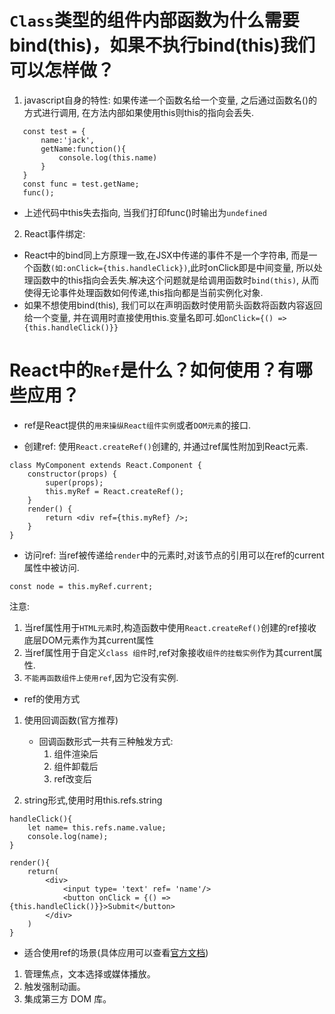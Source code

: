 # `Class`类型的组件内部函数为什么需要bind(this)，如果不执行bind(this)我们可以怎样做？
1. javascript自身的特性: 如果传递一个函数名给一个变量, 之后通过函数名()的方式进行调用, 在方法内部如果使用this则this的指向会丢失.
```
   const test = {
       name:'jack',
       getName:function(){
           console.log(this.name)
       }
   }
   const func = test.getName;
   func();
```
- 上述代码中this失去指向, 当我们打印func()时输出为`undefined`
2. React事件绑定:
- React中的bind同上方原理一致,在JSX中传递的事件不是一个字符串,
  而是一个函数`(如:onClick={this.handleClick})`,此时onClick即是中间变量,
  所以处理函数中的this指向会丢失.解决这个问题就是给调用函数时`bind(this)`,
  从而使得无论事件处理函数如何传递,this指向都是当前实例化对象.
- 如果不想使用bind(this), 我们可以在声明函数时使用箭头函数将函数内容返回给一个变量, 
  并在调用时直接使用this.变量名即可.如`onClick={() => {this.handleClick()}}`
  
# React中的`Ref`是什么？如何使用？有哪些应用？
- ref是React提供的`用来操纵React组件实例`或者`DOM元素`的接口.

- 创建ref: 使用`React.createRef()`创建的, 并通过ref属性附加到React元素.
```
class MyComponent extends React.Component {
    constructor(props) {
        super(props);
        this.myRef = React.createRef();
    }
    render() {
        return <div ref={this.myRef} />;
    }
}
```
- 访问ref: 当ref被传递给`render`中的元素时,对该节点的引用可以在ref的current属性中被访问.
```
const node = this.myRef.current;
```
注意: 
1. 当ref属性用于`HTML元素`时,构造函数中使用`React.createRef()`创建的ref接收底层DOM元素作为其current属性
2. 当ref属性用于自定义`class 组件`时,ref对象接收`组件的挂载实例`作为其current属性.
3. `不能再函数组件上使用ref`,因为它没有实例.

- ref的使用方式
1. 使用回调函数(官方推荐)
    - 回调函数形式一共有三种触发方式:
        1. 组件渲染后
        2. 组件卸载后
        3. ref改变后

2. string形式,使用时用this.refs.string
```
handleClick(){
    let name= this.refs.name.value;
    console.log(name);
}

render(){
    return(
        <div>
            <input type= 'text' ref= 'name'/>
            <button onClick = {() => {this.handleClick()}}>Submit</button>
        </div>
    )
}
```

- 适合使用ref的场景(具体应用可以查看[官方文档](https://zh-hans.reactjs.org/docs/refs-and-the-dom.html))
1. 管理焦点，文本选择或媒体播放。
2. 触发强制动画。
3. 集成第三方 DOM 库。


